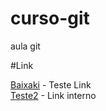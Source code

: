 # curso-git
aula git

#Link

[Baixaki](http://www.baixaki.com.br) - Teste Link</br>
[Teste2](teste2.php) - Link interno
